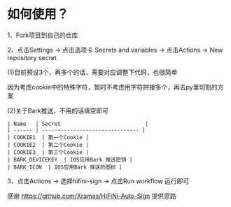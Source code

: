 # 如何使用？ 
1、Fork项目到自己的仓库

2、点击Settings -> 点击选项卡 Secrets and variables -> 点击Actions -> New repository secret

(1)目前预设3个，再多个的话，需要对应调整下代码，也很简单

因为考虑cookie中的特殊字符，暂时不考虑用字符拼接多个，再去py里切割的方案

(2)关于Bark推送，不用的话填空即可


    | Name   | Secret                           |
    | ------ | ------------------------------- |
    | COOKIE1  | 第一个Cookie |
    | COOKIE2  | 第二个Cookie |
    | COOKIE3  | 第三个Cookie |
    | BARK_DEVICEKEY  | IOS应用Bark 推送密钥 |
    | BARK_ICON  | IOS应用Bark 推送的图标 |

3、点击Actions -> 选择hifini-sign -> 点击Run workflow 运行即可



感谢 https://github.com/Xramas/HiFiNi-Auto-Sign 提供思路
